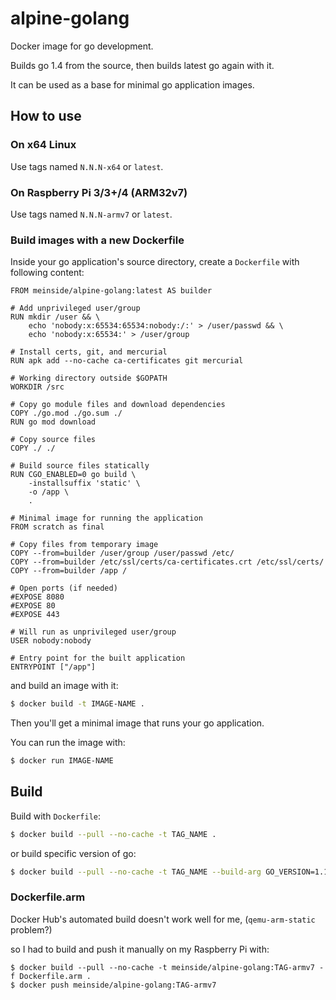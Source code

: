 # alpine-golang

Docker image for go development.

Builds go 1.4 from the source, then builds latest go again with it.

It can be used as a base for minimal go application images.

## How to use

### On x64 Linux

Use tags named `N.N.N-x64` or `latest`.

### On Raspberry Pi 3/3+/4 (ARM32v7)

Use tags named `N.N.N-armv7` or `latest`.

### Build images with a new Dockerfile

Inside your go application's source directory, create a `Dockerfile` with following content:

```
FROM meinside/alpine-golang:latest AS builder

# Add unprivileged user/group
RUN mkdir /user && \
	echo 'nobody:x:65534:65534:nobody:/:' > /user/passwd && \
	echo 'nobody:x:65534:' > /user/group

# Install certs, git, and mercurial
RUN apk add --no-cache ca-certificates git mercurial

# Working directory outside $GOPATH
WORKDIR /src

# Copy go module files and download dependencies
COPY ./go.mod ./go.sum ./
RUN go mod download

# Copy source files
COPY ./ ./

# Build source files statically
RUN CGO_ENABLED=0 go build \
	-installsuffix 'static' \
	-o /app \
	.

# Minimal image for running the application
FROM scratch as final

# Copy files from temporary image
COPY --from=builder /user/group /user/passwd /etc/
COPY --from=builder /etc/ssl/certs/ca-certificates.crt /etc/ssl/certs/
COPY --from=builder /app /

# Open ports (if needed)
#EXPOSE 8080
#EXPOSE 80
#EXPOSE 443

# Will run as unprivileged user/group
USER nobody:nobody

# Entry point for the built application
ENTRYPOINT ["/app"]
```

and build an image with it:

```bash
$ docker build -t IMAGE-NAME .
```

Then you'll get a minimal image that runs your go application.

You can run the image with:

```bash
$ docker run IMAGE-NAME
```

## Build

Build with `Dockerfile`:

```bash
$ docker build --pull --no-cache -t TAG_NAME .
```

or build specific version of go:

```bash
$ docker build --pull --no-cache -t TAG_NAME --build-arg GO_VERSION=1.12 .
```

### Dockerfile.arm

Docker Hub's automated build doesn't work well for me, (`qemu-arm-static` problem?)

so I had to build and push it manually on my Raspberry Pi with:

```
$ docker build --pull --no-cache -t meinside/alpine-golang:TAG-armv7 -f Dockerfile.arm .
$ docker push meinside/alpine-golang:TAG-armv7
```

